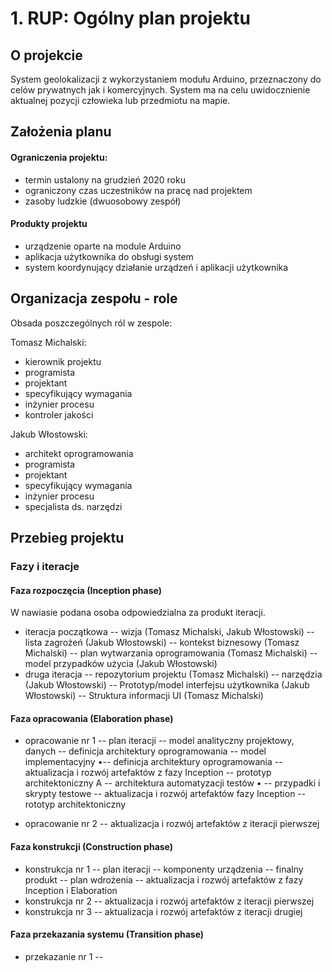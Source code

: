 # 1. RUP: Ogólny plan projektu

## O projekcie

System geolokalizacji z wykorzystaniem modułu Arduino, przeznaczony do celów prywatnych jak i komercyjnych. System ma na celu uwidocznienie aktualnej pozycji człowieka lub przedmiotu na mapie.

## Założenia planu

#### Ograniczenia projektu: 
- termin ustalony na grudzień 2020 roku
- ograniczony czas uczestników na pracę nad projektem
- zasoby ludzkie (dwuosobowy zespół)
#### Produkty projektu
- urządzenie oparte na module Arduino
- aplikacja użytkownika do obsługi system
- system koordynujący działanie urządzeń i aplikacji użytkownika

## Organizacja zespołu - role

Obsada poszczególnych ról w zespole:

Tomasz Michalski:
- kierownik projektu
- programista
- projektant
- specyfikujący wymagania
- inżynier procesu
- kontroler jakości

Jakub Włostowski:
- architekt oprogramowania
- programista
- projektant
- specyfikujący wymagania
- inżynier procesu
- specjalista ds. narzędzi 

## Przebieg projektu
### Fazy i iteracje
#### Faza rozpoczęcia (Inception phase)
W nawiasie podana osoba odpowiedzialna za produkt iteracji.

- iteracja początkowa
-- wizja (Tomasz Michalski, Jakub Włostowski)
-- lista zagrożeń (Jakub Włostowski)
 -- kontekst biznesowy (Tomasz Michalski)
 -- plan wytwarzania oprogramowania (Tomasz Michalski)
 -- model przypadków użycia (Jakub Włostowski)
- druga iteracja
-- repozytorium projektu (Tomasz Michalski)
 -- narzędzia (Jakub Włostowski)
-- Prototyp/model interfejsu użytkownika (Jakub Włostowski)
-- Struktura informacji UI (Tomasz Michalski)
#### Faza opracowania (Elaboration phase)
- opracowanie nr 1
 -- plan iteracji
  -- model analityczny projektowy, danych
 -- definicja architektury oprogramowania
  -- model implementacyjny  •-- definicja architektury oprogramowania
 -- aktualizacja i rozwój artefaktów z fazy Inception
 -- prototyp architektoniczny
 A
  -- architektura automatyzacji testów 
 • -- przypadki i skrypty testowe
 -- aktualizacja i rozwój artefaktów  fazy Inception -- rototyp architektoniczny

- opracowanie nr 2
 -- aktualizacja i rozwój artefaktów z iteracji pierwszej


#### Faza konstrukcji (Construction phase)
- konstrukcja nr 1
 -- plan iteracji
 -- komponenty urządzenia
 -- finalny produkt
 -- plan wdrożenia
 -- aktualizacja i rozwój artefaktów z fazy Inception i Elaboration
- konstrukcja nr 2
 -- aktualizacja i rozwój artefaktów z iteracji pierwszej
- konstrukcja nr 3
-- aktualizacja i rozwój artefaktów z iteracji drugiej

#### Faza przekazania systemu (Transition phase)
- przekazanie nr 1
 -- 
<!--stackedit_data:
eyJoaXN0b3J5IjpbLTIzMDA0MDYwNCwtMTg1NTY4NTMwMCwtMT
kwMTI4MzUyMSw0MDg3MzU4NTQsLTEyMDE5MDI2NjEsLTEwNDU1
NDQxNjcsLTUzNzcxNDg5MCwtMjUxNTQwODkxLC0zMjgxNTE0Mz
csMzc5ODg3NTAxLC0xNTQ3OTk0ODk5LDY3MjA0NzkxXX0=
-->